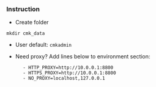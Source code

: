 ### Instruction
- Create folder
```
mkdir cmk_data
```
- User default: `cmkadmin`

- Need proxy? Add lines below to environment section:
```
      - HTTP_PROXY=http://10.0.0.1:8800
      - HTTPS_PROXY=http://10.0.0.1:8800
      - NO_PROXY=localhost,127.0.0.1
```